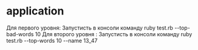 # application
Для первого уровня:
Запустисть в консоли команду ruby test.rb --top-bad-words 10
Для второго уровня :
Запустисть в консоли команду ruby test.rb --top-words 10 --name 13_47
